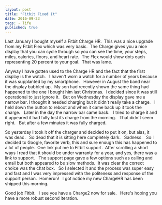 ```yaml
--- 
layout: post 
title: "Fitbit Fixed It" 
date: 2016-09-23 
tags: - life 
published: true 
--- 
```

Last January I bought myself a Fitbit Charge HR.  &nbsp;This was a nice upgrade from my Fitbit Flex which was very basic.  &nbsp;The Charge gives you a nice display that you can cycle through so you can see the time, your steps, miles, calories, floors, and heart rate.   &nbsp;The Flex would show dots each representing 20 percent to your goal.  &nbsp;That was lame. 

Anyway I have gotten used to the Charge HR and the fact that the first display is the watch.  &nbsp; I haven't worn a watch for a number of years because it was supplanted by my smartphone. &nbsp;  However in August the band near the display bubbled up.  &nbsp;My son had recently shown the same thing had happened to the one I bought him last Christmas.  &nbsp;I decided since it was still operational to just ignore it. &nbsp; But on Wednesday the display gave me a narrow bar.  I thought it needed charging but it didn't really take a charge. &nbsp; I held down the button to reboot and when it came back up it took the charge.  &nbsp; Later in the day the narrow bar came back. &nbsp; I tried to charge it and it appeared it had fully lost its charge from the morning.  &nbsp; That didn't seem right. &nbsp; But after a few minutes it was fully charged.  

So yesterday I took it off the charger and decided to put it on, but alas, it was dead. &nbsp; So dead that it is sitting here completely dark.  &nbsp; Sadness.  &nbsp; So I decided to Google, favorite verb, this and sure enough this has happened to a lot of people.  &nbsp;One link put me to Fitbit support.  &nbsp;After scrolling a short ways I read that it should be under warranty for a year, and yes, there was a link to support. &nbsp; The support page gave a few options such as calling and email but both appeared to be slow methods.  &nbsp;It was clear the correct choice was the chat box. &nbsp; So I selected it and the process was super easy and fast and I was very impressed with the politeness and response of the support person.  &nbsp;Homerun!  &nbsp; I got notice my new ChargeHR has been shipped this morning.  &nbsp;   

Good job Fitbit. &nbsp; I see you have a Charge2 now for sale. &nbsp; Here's hoping you have a more robust second iteration.
